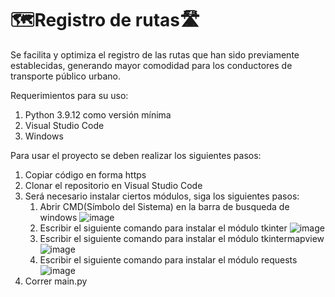 # 🗺️Registro de rutas🛣
Se facilita y optimiza el registro de las rutas que han sido previamente establecidas, generando mayor comodidad para los conductores de transporte público urbano.

Requerimientos para su uso:
1. Python 3.9.12 como versión mínima
2. Visual Studio Code
3. Windows

Para usar el proyecto se deben realizar los siguientes pasos:
1) Copiar código en forma https
2) Clonar el repositorio en Visual Studio Code
3) Será necesario instalar ciertos módulos, siga los siguientes pasos:
    1. Abrir CMD(Símbolo del Sistema) en la barra de busqueda de windows
    ![image](https://user-images.githubusercontent.com/109986042/202378719-a5dd0f1f-621d-44a8-ae44-85e4dd00fd28.png)
    2. Escribir el siguiente comando para instalar el módulo tkinter
      ![image](https://user-images.githubusercontent.com/109986042/202378262-f804e5c2-c58c-4447-9e1e-bd66afe006b3.png)
    3. Escribir el siguiente comando para instalar el módulo tkintermapview
      ![image](https://user-images.githubusercontent.com/109986042/202379240-47134b71-e523-46f3-98ba-db844762a6f3.png)
    4. Escribir el siguiente comando para instalar el módulo requests
      ![image](https://user-images.githubusercontent.com/109986042/202381606-2d4c4e49-122e-4084-b97c-40e5d91bbe7a.png)
4) Correr main.py


